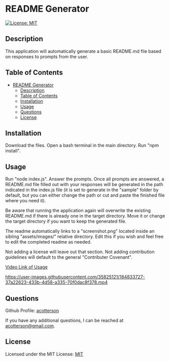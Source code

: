 # README Generator

[![License: MIT](https://img.shields.io/badge/License-MIT-yellow.svg)](https://opensource.org/licenses/MIT)

## Description

This application will automatically generate a basic README.md file based on responses to prompts from the user.

## Table of Contents

- [README Generator](#readme-generator)
  - [Description](#description)
  - [Table of Contents](#table-of-contents)
  - [Installation](#installation)
  - [Usage](#usage)
  - [Questions](#questions)
  - [License](#license)

## Installation

Download the files. Open a bash terminal in the main directory. Run "npm install". 

## Usage

Run "node index.js". Answer the prompts. Once all prompts are answered, a README.md file filled out with your responses will be generated in the path indicated in the index.js file (it is set to generate in the "sample" folder by default, but you can either change the path or cut and paste the finished file where you need it).

Be aware that running the application again will overwrite the existing README.md if there is already one in the target directory. Move it or change the target directory if you want to keep the generated file.

The readme automatically links to a "screenshot.png" located inside an sibling "assets/images/" relative directory. Edit this if you wish and feel free to edit the completed readme as needed.

Not adding a license will leave out that section. Not adding contribution guidelines will default to the general "Contributer Covenant".

[Video Link of Usage](https://watch.screencastify.com/v/GnOfxxEeXg6mfAM5mJvI)

https://user-images.githubusercontent.com/35825121/184833727-37a22623-433b-4d58-a335-70f0dac8f378.mp4

## Questions

Github Profile: [acotterson](https://github.com/acotterson)

If you have any additional questions, I can be reached at [acotterson@gmail.com](mailto:acotterson@gmail.com).

## License

Licensed under the MIT License: [MIT](https://opensource.org/licenses/MIT)
